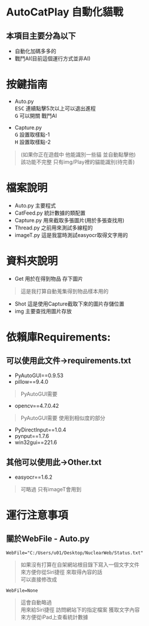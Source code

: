 # AutoCatPlay 自動化貓戰

## 本項目主要分為以下

* 自動化加碼多多的
* 戰鬥AI(目前這個運行方式並非AI)


# 按鍵指南

* Auto.py  
    <kbd>ESC</kbd> 連續點擊5次以上可以退出進程  
    <kbd>G</kbd> 可以開關 戰鬥AI  

* Capture.py  
    <kbd>G</kbd> 設置取樣點-1  
    <kbd>H</kbd> 設置取樣點-2

> (如果你正在遊戲中 他能識別一些貓 並自動點擊他)  
> 該功能不完整 只有img/Play裡的貓能識別(待完善)  


# 檔案說明

* Auto.py 主要程式
* CatFeed.py 統計數據的類配置
* Capture.py 用來截取多張圖片(用於多張查找用)
* Thread.py 之前用來測試多線程的
* imageT.py 這是我當時測試easyocr取得文字用的

# 資料夾說明

* Get 用於在得到物品 存下圖片
> 這是我打算自動蒐集得到物品樣本用的

* Shot 這是使用Capture截取下來的圖片存儲位置
* img 主要查找用圖片存放



# 依賴庫Requirements:


## 可以使用此文件->requirements.txt
- PyAutoGUI==0.9.53
- pillow==9.4.0 
> PyAutoGUI需要
- opencv==4.7.0.42
> PyAutoGUI需要 使用到相似度的部分
- PyDirectInput==1.0.4
- pynput==1.7.6
- win32gui==221.6

## 其他可以使用此->Other.txt
* easyocr==1.6.2
> 可略過 只有imageT會用到



# 運行注意事項

## 關於WebFile - Auto.py  
```
WebFile="C:/Users/u01/Desktop/NuclearWeb/Status.txt"
```
> 如果沒有打算在自架網站根目錄下寫入一個文字文件  
> 來方便你從Siri捷徑 來取得內容的話  
> 可以直接修改成  
```
WebFile=None
```
> 這會自動略過  
> 用來給Siri捷徑 訪問網站下的指定檔案 獲取文字內容   
> 來方便從iPad上查看統計數據

